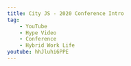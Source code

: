 ```yaml
---
title: City JS - 2020 Conference Intro
tag:
    - YouTube
    - Hype Video
    - Conference
    - Hybrid Work Life
youtube: hhJluhi6PPE
---
```

